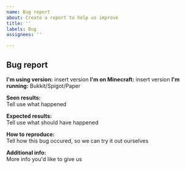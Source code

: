 ```yaml
---
name: Bug report
about: Create a report to help us improve
title: ''
labels: Bug
assignees: ''

---
```


## Bug report

**I'm using version:** insert version
**I'm on Minecraft:** insert version
**I'm running:** Bukkit/Spigot/Paper

**Seen results:**  
Tell use what happened

**Expected results:**  
Tell use what should have happened

**How to reproduce:**  
Tell how this bug occured, so we can try it out ourselves

**Additional info:**  
More info you'd like to give us
